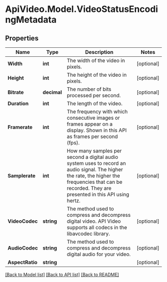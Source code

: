 # ApiVideo.Model.VideoStatusEncodingMetadata

## Properties

Name | Type | Description | Notes
------------ | ------------- | ------------- | -------------
**Width** | **int** | The width of the video in pixels. | [optional] 
**Height** | **int** | The height of the video in pixels. | [optional] 
**Bitrate** | **decimal** | The number of bits processed per second. | [optional] 
**Duration** | **int** | The length of the video. | [optional] 
**Framerate** | **int** | The frequency with which consecutive images or frames appear on a display. Shown in this API as frames per second (fps). | [optional] 
**Samplerate** | **int** | How many samples per second a digital audio system uses to record an audio signal. The higher the rate, the higher the frequencies that can be recorded. They are presented in this API using hertz. | [optional] 
**VideoCodec** | **string** | The method used to compress and decompress digital video. API Video supports all codecs in the libavcodec library.  | [optional] 
**AudioCodec** | **string** | The method used to compress and decompress digital audio for your video. | [optional] 
**AspectRatio** | **string** |  | [optional] 

[[Back to Model list]](../README.md#documentation-for-models) [[Back to API list]](../README.md#documentation-for-api-endpoints) [[Back to README]](../README.md)

